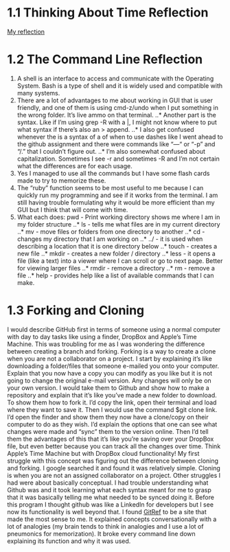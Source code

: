 # 1.1 Thinking About Time Reflection
[My reflection](https://devbootcamp.instructure.com/courses/13/assignments/1066/submissions/631?preview=1&rand=574762#)


# 1.2 The Command Line Reflection

1. A shell is an interface to access and communicate with the Operating System. Bash is a type of shell and it is widely used and compatible with many systems.
2. There are a lot of advantages to me about working in GUI that is user friendly, and one of them is using cmd-z/undo when I put something in the wrong folder. It’s live ammo on that terminal.
..* Another part is the syntax. Like if I’m using grep -R with a |, I might not know where to put what syntax if there’s also an > append.
..* I also get confused whenever the is a syntax of a of when to use dashes like I went ahead to the github assignment and there were commands like “—“ or “-p” and “/.” that I couldn’t figure out.
..* I’m also somewhat confused about capitalization. Sometimes I see -r and sometimes -R and I’m not certain what the differences are for each usage.
3. Yes I managed to use all the commands but I have some flash cards made to try to memorize these.
4. The “ruby” function seems to be most useful to me because I can quickly run my programming and see if it works from the terminal. I am still having trouble formulating why it would be more efficient than my GUI but I think that will come with time. 
5. What each does:
pwd - Print working directory shows me where I am in my folder structure
..* ls - tells me what files are in my current directory
..* mv - move files or folders from one directory to another
..* cd - changes my directory that I am working on
..* ../ - it is used when describing a location that it is one directory below
..* touch - creates a new file
..* mkdir - creates a new folder / directory
..* less - it opens a file (like a text) into a viewer where I can scroll or go to next page. Better for viewing larger files
..* rmdir - remove a directory
..* rm - remove a file
..* help - provides help like a list of available commands that I can make.


# 1.3 Forking and Cloning

I would describe GitHub first in terms of someone using a normal computer with day to day tasks like using a finder, DropBox and Apple’s Time Machine. This was troubling for me as I was wondering the difference between creating a branch and forking. Forking is a way to create a clone when you are not a collaborator on a project. 
I start by explaining it’s like downloading a folder/files that someone e-mailed you onto your computer. Explain that you now have a copy you can modify as you like but it is not going to change the original e-mail version. Any changes will only be on your own version. I would take them to Github and show how to make a repository and explain that it’s like you’ve made a new folder to download. To show them how to fork it. I’d copy the link, open their terminal and load where they want to save it. Then I would use the command $git clone link. I’d open the finder and show them they now have a clone/copy on their computer to do as they wish. 
I’d explain the options that one can see what changes were made and “sync” them to the version online. Then I’d tell them the advantages of this that it’s like you’re saving over your DropBox file, but even better because you can track all the changes over time. Think Apple’s Time Machine but with DropBox cloud functionality!
My first struggle with this concept was figuring out the difference between cloning and forking. I google searched it and found it was relatively simple. Cloning is when you are not an assigned collaborator on a project. 
Other struggles I had were about basically conceptual. I had trouble understanding what Github was and it took learning what each syntax meant for me to grasp that it was basically telling me what needed to be synced doing it. Before this program I thought github was like a LinkedIn for developers but I see now its functionality is well beyond that. I found [GitRef](http://gitref.org/) to be a site that made the most sense to me. It explained concepts conversationally with a lot of analogies (my brain tends to think in analogies and I use a lot of pneumonics for memorization). It broke every command line down explaining its function and why it was used.